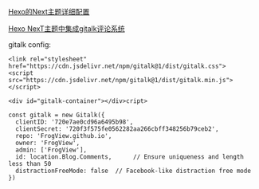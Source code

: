 [Hexo的Next主题详细配置](https://www.jianshu.com/p/3a05351a37dc)

[Hexo NexT主题中集成gitalk评论系统](https://asdfv1929.github.io/2018/01/20/gitalk/)

gitalk config:
```
<link rel="stylesheet" href="https://cdn.jsdelivr.net/npm/gitalk@1/dist/gitalk.css">
<script src="https://cdn.jsdelivr.net/npm/gitalk@1/dist/gitalk.min.js"></script>
  
<div id="gitalk-container"></div>cript>

const gitalk = new Gitalk({
  clientID: '720e7ae0cd96a6495b98',
  clientSecret: '720f3f575fe0562282aa266cbff348256b79ceb2',
  repo: 'FrogView.github.io',
  owner: 'FrogView',
  admin: ['FrogView'],
  id: location.Blog.Comments,      // Ensure uniqueness and length less than 50
  distractionFreeMode: false  // Facebook-like distraction free mode
})
```

